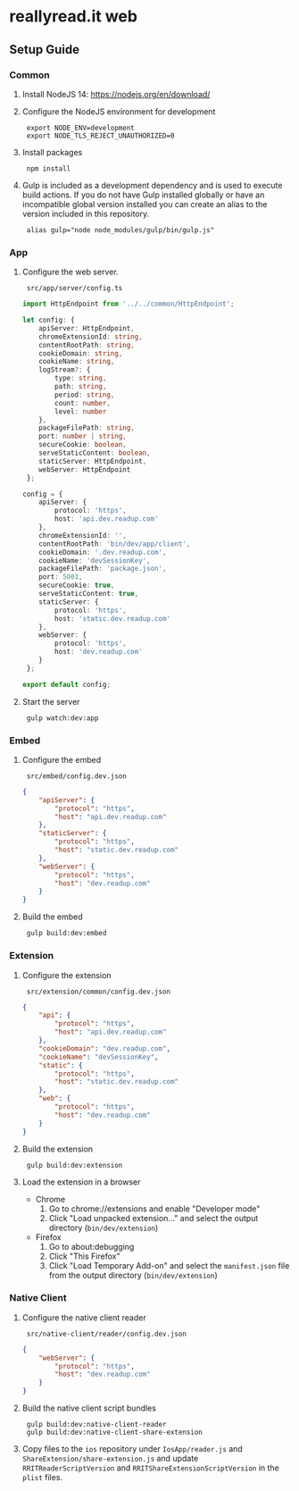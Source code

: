 # reallyread.it web
## Setup Guide
### Common
1. Install NodeJS	14: https://nodejs.org/en/download/
2. Configure the NodeJS environment for development

        export NODE_ENV=development
        export NODE_TLS_REJECT_UNAUTHORIZED=0
3. Install packages

        npm install
4. Gulp is included as a development dependency and is used to execute build actions. If you do not have Gulp installed globally or have an incompatible global version installed you can create an alias to the version included in this repository.

        alias gulp="node node_modules/gulp/bin/gulp.js"
### App
1. Configure the web server.

        src/app/server/config.ts
    ```typescript
    import HttpEndpoint from '../../common/HttpEndpoint';

    let config: {
    	apiServer: HttpEndpoint,
    	chromeExtensionId: string,
    	contentRootPath: string,
    	cookieDomain: string,
    	cookieName: string,
    	logStream?: {
    		type: string,
    		path: string,
    		period: string,
    		count: number,
    		level: number
    	},
    	packageFilePath: string,
    	port: number | string,
    	secureCookie: boolean,
    	serveStaticContent: boolean,
    	staticServer: HttpEndpoint,
    	webServer: HttpEndpoint
	 };

    config = {
    	apiServer: {
    		protocol: 'https',
    		host: 'api.dev.readup.com'
    	},
    	chromeExtensionId: '',
    	contentRootPath: 'bin/dev/app/client',
    	cookieDomain: '.dev.readup.com',
    	cookieName: 'devSessionKey',
    	packageFilePath: 'package.json',
    	port: 5001,
    	secureCookie: true,
    	serveStaticContent: true,
    	staticServer: {
    		protocol: 'https',
    		host: 'static.dev.readup.com'
    	},
    	webServer: {
    		protocol: 'https',
    		host: 'dev.readup.com'
    	}
	 };

    export default config;
    ```
2. Start the server

        gulp watch:dev:app
### Embed
1. Configure the embed

        src/embed/config.dev.json
    ```json
    {
    	"apiServer": {
    		"protocol": "https",
    		"host": "api.dev.readup.com"
    	},
    	"staticServer": {
    		"protocol": "https",
    		"host": "static.dev.readup.com"
    	},
    	"webServer": {
    		"protocol": "https",
    		"host": "dev.readup.com"
    	}
    }
    ```
2. Build the embed

        gulp build:dev:embed
### Extension
1. Configure the extension

        src/extension/common/config.dev.json
    ```json
    {
    	"api": {
    		"protocol": "https",
    		"host": "api.dev.readup.com"
    	},
    	"cookieDomain": "dev.readup.com",
    	"cookieName": "devSessionKey",
    	"static": {
    		"protocol": "https",
    		"host": "static.dev.readup.com"
    	},
    	"web": {
    		"protocol": "https",
    		"host": "dev.readup.com"
    	}
    }
    ```
2. Build the extension

        gulp build:dev:extension
3. Load the extension in a browser
    - Chrome
        1. Go to chrome://extensions and enable "Developer mode"
        2. Click "Load unpacked extension..." and select the output directory (`bin/dev/extension`)
    - Firefox
        1. Go to about:debugging
        2. Click "This Firefox"
        2. Click "Load Temporary Add-on" and select the `manifest.json` file from the output directory (`bin/dev/extension`)
### Native Client
1. Configure the native client reader

        src/native-client/reader/config.dev.json
    ```json
    {
    	"webServer": {
    		"protocol": "https",
    		"host": "dev.readup.com"
    	}
    }
    ```
2. Build the native client script bundles

        gulp build:dev:native-client-reader
        gulp build:dev:native-client-share-extension
3. Copy files to the `ios` repository under `IosApp/reader.js` and `ShareExtension/share-extension.js` and update `RRITReaderScriptVersion` and `RRITShareExtensionScriptVersion` in the `plist` files.